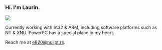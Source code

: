 ### Hi. I'm Laurin.

![](https://thumbs.gfycat.com/AmpleMajesticAntelopegroundsquirrel-small.gif)

Currently working with IA32 & ARM, including software platforms such as NT & XNU.
PowerPC has a special place in my heart.

Reach me at e820@nullpt.rs.
